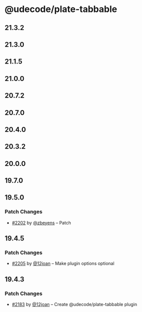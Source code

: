 # @udecode/plate-tabbable

## 21.3.2

## 21.3.0

## 21.1.5

## 21.0.0

## 20.7.2

## 20.7.0

## 20.4.0

## 20.3.2

## 20.0.0

## 19.7.0

## 19.5.0

### Patch Changes

- [#2202](https://github.com/udecode/plate/pull/2202) by [@zbeyens](https://github.com/zbeyens) – Patch

## 19.4.5

### Patch Changes

- [#2205](https://github.com/udecode/plate/pull/2205) by [@12joan](https://github.com/12joan) – Make plugin options optional

## 19.4.3

### Patch Changes

- [#2183](https://github.com/udecode/plate/pull/2183) by [@12joan](https://github.com/12joan) – Create @udecode/plate-tabbable plugin
